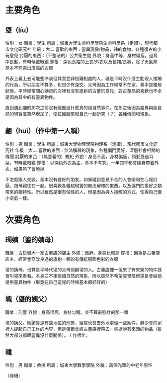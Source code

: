 # 主要角色
## 瑬（líu）
性別：女
職業：學生
所屬：城東大學生命科學學院生命科學系（走讀）、現代都市文化研究社
年級：大二
喜歡的東西：靈異現像/物品，辣的食物，各種復古的小玩意兒
討厭的東西：（不整洁的）公共衛生間
外貌：身高中等，身材偏瘦，過肩中長髮，有時候戴眼鏡
穿搭：深色長袖的上衣/外衣以及長裙/長褲，除了天氣熱基本不穿露出度高的衣服

外表上看上去可能些冷淡但其實並非很難相處的人，祇是平時沒什麼主動跟人接觸的行為，所以朋友不算多，也很少有深交。父母因為工作經常不在家，基本是獨居狀態。平時經常關心姨母的店裡有沒有進新的古董玩意兒，對古董品的喜歡也不全是因為其中的有靈異物件。

直到遇到翽的那次之前沒有經歷過什麼真的超自然事件。在那之後因為靈異與超自然的現實度突然增加了，便拉攏翽來和自己一起研究（？）各種傳聞和現象。

## 翽（huì）（作中第一人稱）
性別：男
職業：學生
所屬：城東大學物理學院物理系（走讀）、現代都市文化研究社
年級：大二
喜歡的東西：無法解釋的現象，各種偏門愛好，深層社會相關的傳聞
討厭的東西：（無意義的）規矩
外貌：身高不高，身材偏瘦，頭髮蓋過耳朵，有時戴眼鏡
穿搭：以深色外衣為主，基本不考究。一年四季都會隨身帶着外衣，如果熱了會脫掉

不怎麼跟人交談，基本沒有要好的朋友。如果碰到意見不合的人會暗暗在心裡討厭。跟母親住在一起。很喜歡各種超現實的無法解釋的東西，以及偏門的愛好之類帶來的獨特性。所以雖然是很有個性的人，但是因為與人接觸的方式，使得自己像小空氣一樣。



# 次要角色
## 㻿姨（瑬的姨母）
職業：古玩城內一家古董店的店主
外貌：微胖，身高比較高
穿搭：因為是古董店店主，經常會穿改良過的旗袍一類的有傳統服飾色彩的衣服

瑬的姨母。也算是平時代瑬的父母照顧瑬的人。古董店裡一但來了有來頭的物件就會叫瑬來看看。本身並不相信超自然的現象，所以雖然不希望瑬冒險但還是會給她提供靈異物件（畢竟在自己這兒的時候基本都好好的）

## 魄（瑬的姨父）
職業：刑警
外貌：身高很高，身材匀稱，並不算最強壯的那一類

瑬的姨父。應該算是有些地位的刑警，經常也會去外地處理一些案件。鮮少會向家裡人提起自己工作的內容，但是偶爾會經古董店裡帶去一些据說有來頭的物品（雖然大部分都跟靈異沒什麼關係）。工作很忙。

## 韓
性別：男
職業：教授
所屬：城東大學數學學院
外貌：高個光頭的中老年男性

（待續）
